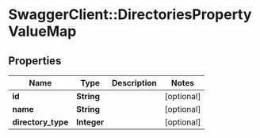 # SwaggerClient::DirectoriesPropertyValueMap

## Properties
Name | Type | Description | Notes
------------ | ------------- | ------------- | -------------
**id** | **String** |  | [optional] 
**name** | **String** |  | [optional] 
**directory_type** | **Integer** |  | [optional] 


